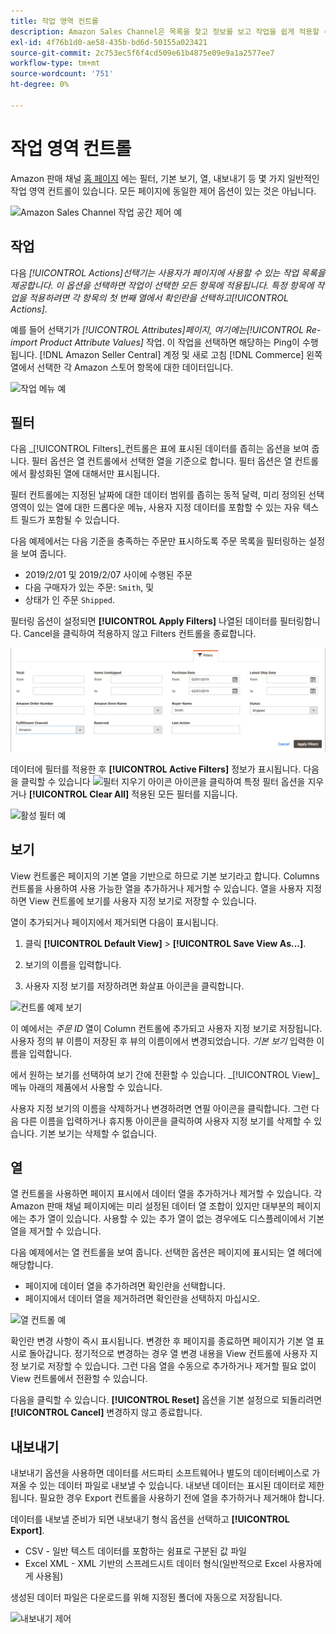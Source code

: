 ```yaml
---
title: 작업 영역 컨트롤
description: Amazon Sales Channel은 목록을 찾고 정보를 보고 작업을 쉽게 적용할 수 있는 작업 영역 컨트롤을 제공합니다.
exl-id: 4f76b1d0-ae58-435b-bd6d-50155a023421
source-git-commit: 2c753ec5f6f4cd509e61b4875e09e9a1a2577ee7
workflow-type: tm+mt
source-wordcount: '751'
ht-degree: 0%

---
```


# 작업 영역 컨트롤

Amazon 판매 채널 [홈 페이지](./amazon-sales-channel-home.md) 에는 필터, 기본 보기, 열, 내보내기 등 몇 가지 일반적인 작업 영역 컨트롤이 있습니다. 모든 페이지에 동일한 제어 옵션이 있는 것은 아닙니다.

![Amazon Sales Channel 작업 공간 제어 예](assets/amazon-workspace-controls.png)

## 작업

다음 _[!UICONTROL Actions]_선택기는 사용자가 페이지에 사용할 수 있는 작업 목록을 제공합니다. 이 옵션을 선택하면 작업이 선택한 모든 항목에 적용됩니다. 특정 항목에 작업을 적용하려면 각 항목의 첫 번째 열에서 확인란을 선택하고_[!UICONTROL Actions]_.

예를 들어 선택기가 _[!UICONTROL Attributes]_페이지, 여기에는_[!UICONTROL Re-import Product Attribute Values]_ 작업. 이 작업을 선택하면 해당하는 Ping이 수행됩니다. [!DNL Amazon Seller Central] 계정 및 새로 고침 [!DNL Commerce] 왼쪽 열에서 선택한 각 Amazon 스토어 항목에 대한 데이터입니다.

![작업 메뉴 예](assets/amazon-sales-channel-home-actions-option.png)

## 필터

다음 _[!UICONTROL Filters]_컨트롤은 표에 표시된 데이터를 좁히는 옵션을 보여 줍니다. 필터 옵션은 열 컨트롤에서 선택한 열을 기준으로 합니다. 필터 옵션은 열 컨트롤에서 활성화된 열에 대해서만 표시됩니다.

필터 컨트롤에는 지정된 날짜에 대한 데이터 범위를 좁히는 동적 달력, 미리 정의된 선택 영역이 있는 열에 대한 드롭다운 메뉴, 사용자 지정 데이터를 포함할 수 있는 자유 텍스트 필드가 포함될 수 있습니다.

다음 예제에서는 다음 기준을 충족하는 주문만 표시하도록 주문 목록을 필터링하는 설정을 보여 줍니다.

- 2019/2/01 및 2019/2/07 사이에 수행된 주문
- 다음 구매자가 있는 주문: `Smith`, 및
- 상태가 인 주문 `Shipped`.

필터링 옵션이 설정되면 **[!UICONTROL Apply Filters]** 나열된 데이터를 필터링합니다. Cancel을 클릭하여 적용하지 않고 Filters 컨트롤을 종료합니다.

![필터 컨트롤 예](assets/workspace-controls-filters.png)

데이터에 필터를 적용한 후 **[!UICONTROL Active Filters]** 정보가 표시됩니다. 다음을 클릭할 수 있습니다 ![필터 지우기 아이콘](assets/x-icon-clear-filters.png) 아이콘을 클릭하여 특정 필터 옵션을 지우거나 **[!UICONTROL Clear All]** 적용된 모든 필터를 지웁니다.

![활성 필터 예](assets/applied-filters-line.png)

## 보기

View 컨트롤은 페이지의 기본 열을 기반으로 하므로 기본 보기라고 합니다. Columns 컨트롤을 사용하여 사용 가능한 열을 추가하거나 제거할 수 있습니다. 열을 사용자 지정하면 View 컨트롤에 보기를 사용자 지정 보기로 저장할 수 있습니다.

열이 추가되거나 페이지에서 제거되면 다음이 표시됩니다.

1. 클릭 **[!UICONTROL Default View]** > **[!UICONTROL Save View As...]**.

1. 보기의 이름을 입력합니다.

1. 사용자 지정 보기를 저장하려면 화살표 아이콘을 클릭합니다.

![컨트롤 예제 보기](assets/workspace-controls-view.png)

이 예에서는 _주문 ID_ 열이 Column 컨트롤에 추가되고 사용자 지정 보기로 저장됩니다. 사용자 정의 뷰 이름이 저장된 후 뷰의 이름이에서 변경되었습니다. _기본 보기_ 입력한 이름을 입력합니다.

에서 원하는 보기를 선택하여 보기 간에 전환할 수 있습니다. _[!UICONTROL View]_메뉴 아래의 제품에서 사용할 수 있습니다.

사용자 지정 보기의 이름을 삭제하거나 변경하려면 연필 아이콘을 클릭합니다. 그런 다음 다른 이름을 입력하거나 휴지통 아이콘을 클릭하여 사용자 지정 보기를 삭제할 수 있습니다. 기본 보기는 삭제할 수 없습니다.

## 열

열 컨트롤을 사용하면 페이지 표시에서 데이터 열을 추가하거나 제거할 수 있습니다. 각 Amazon 판매 채널 페이지에는 미리 설정된 데이터 열 조합이 있지만 대부분의 페이지에는 추가 열이 있습니다. 사용할 수 있는 추가 열이 없는 경우에도 디스플레이에서 기본 열을 제거할 수 있습니다.

다음 예제에서는 열 컨트롤을 보여 줍니다. 선택한 옵션은 페이지에 표시되는 열 헤더에 해당합니다.

- 페이지에 데이터 열을 추가하려면 확인란을 선택합니다.
- 페이지에서 데이터 열을 제거하려면 확인란을 선택하지 마십시오.

![열 컨트롤 예](assets/workspace-controls-columns.png)

확인란 변경 사항이 즉시 표시됩니다. 변경한 후 페이지를 종료하면 페이지가 기본 열 표시로 돌아갑니다. 정기적으로 변경하는 경우 열 변경 내용을 View 컨트롤에 사용자 지정 보기로 저장할 수 있습니다. 그런 다음 열을 수동으로 추가하거나 제거할 필요 없이 View 컨트롤에서 전환할 수 있습니다.

다음을 클릭할 수 있습니다. **[!UICONTROL Reset]** 옵션을 기본 설정으로 되돌리려면 **[!UICONTROL Cancel]** 변경하지 않고 종료합니다.

## 내보내기

내보내기 옵션을 사용하면 데이터를 서드파티 소프트웨어나 별도의 데이터베이스로 가져올 수 있는 데이터 파일로 내보낼 수 있습니다. 내보낸 데이터는 표시된 데이터로 제한됩니다. 필요한 경우 Export 컨트롤을 사용하기 전에 열을 추가하거나 제거해야 합니다.

데이터를 내보낼 준비가 되면 내보내기 형식 옵션을 선택하고 **[!UICONTROL Export]**.

- CSV - 일반 텍스트 데이터를 포함하는 쉼표로 구분된 값 파일
- Excel XML - XML 기반의 스프레드시트 데이터 형식(일반적으로 Excel 사용자에게 사용됨)

생성된 데이터 파일은 다운로드를 위해 지정된 폴더에 자동으로 저장됩니다.

![내보내기 제어](assets/workspace-controls-export.png)
